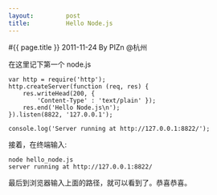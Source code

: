 ```yaml
---
layout:         post
title:          Hello Node.js
---
```

#{{ page.title }}
2011-11-24 By PIZn @杭州

在这里记下第一个 node.js

    var http = require('http');
    http.createServer(function (req, res) {
        res.writeHead(200, {
            'Content-Type' : 'text/plain' });
        res.end('Hello Node.js\n');
    }).listen(8822, '127.0.0.1');

    console.log('Server running at http://127.0.0.1:8822/');

接着，在终端输入:

    node hello_node.js
    server running at http://127.0.0.1:8822/

最后到浏览器输入上面的路径，就可以看到了。恭喜恭喜。

